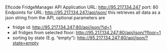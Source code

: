 Eficode FridgeManager API
Application URL: http://95.217.134.247 port: 80
Endpoints for URL: http://95.217.134.247/api/json/
this retrieves all data as a json string from the API, optional parameters are
-	fridge id: http://95.217.134.247:80/api/json/?id=1
-	all fridges from selected floor: http://95.217.134.247:80/api/json/?floor=1
-	sorting by state (E.g. “empty”): http://95.217.134.247:80/api/json/?state=empty
